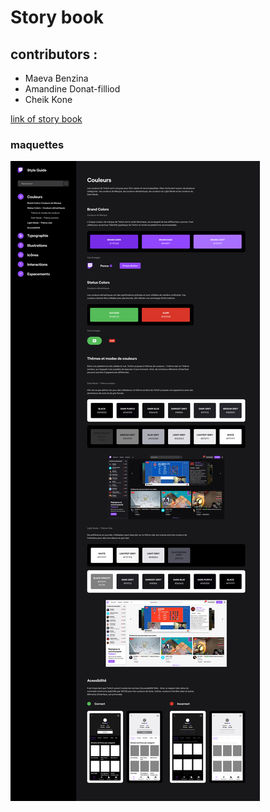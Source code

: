 # Story book

## contributors :
- Maeva Benzina
- Amandine Donat-filliod
- Cheik Kone

[link of story book](https://storybook-bdk.netlify.app/?path=/story/couleurs-couleurs--couleurs)


### maquettes

![Maquettes](Twitch-Style-Guide.png)

